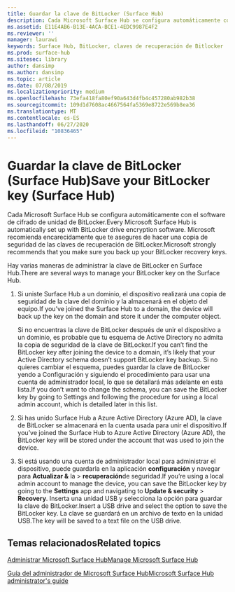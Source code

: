 ```yaml
---
title: Guardar la clave de BitLocker (Surface Hub)
description: Cada Microsoft Surface Hub se configura automáticamente con el software de cifrado de unidad de BitLocker. Microsoft recomienda encarecidamente que te asegures de hacer una copia de seguridad de las claves de recuperación de BitLocker.
ms.assetid: E11E4AB6-B13E-4ACA-BCE1-4EDC9987E4F2
ms.reviewer: ''
manager: laurawi
keywords: Surface Hub, BitLocker, claves de recuperación de Bitlocker
ms.prod: surface-hub
ms.sitesec: library
author: dansimp
ms.author: dansimp
ms.topic: article
ms.date: 07/08/2019
ms.localizationpriority: medium
ms.openlocfilehash: 73efa418fa80ef90a643d4fb4c457280ab982b38
ms.sourcegitcommit: 109d1d7608ac4667564fa5369e8722e569b8ea36
ms.translationtype: MT
ms.contentlocale: es-ES
ms.lasthandoff: 06/27/2020
ms.locfileid: "10836465"
---
```

# <span data-ttu-id="49a1e-105">Guardar la clave de BitLocker (Surface Hub)</span><span class="sxs-lookup"><span data-stu-id="49a1e-105">Save your BitLocker key (Surface Hub)</span></span>


<span data-ttu-id="49a1e-106">Cada Microsoft Surface Hub se configura automáticamente con el software de cifrado de unidad de BitLocker.</span><span class="sxs-lookup"><span data-stu-id="49a1e-106">Every Microsoft Surface Hub is automatically set up with BitLocker drive encryption software.</span></span> <span data-ttu-id="49a1e-107">Microsoft recomienda encarecidamente que te asegures de hacer una copia de seguridad de las claves de recuperación de BitLocker.</span><span class="sxs-lookup"><span data-stu-id="49a1e-107">Microsoft strongly recommends that you make sure you back up your BitLocker recovery keys.</span></span>

<span data-ttu-id="49a1e-108">Hay varias maneras de administrar la clave de BitLocker en Surface Hub.</span><span class="sxs-lookup"><span data-stu-id="49a1e-108">There are several ways to manage your BitLocker key on the Surface Hub.</span></span>

1.  <span data-ttu-id="49a1e-109">Si uniste Surface Hub a un dominio, el dispositivo realizará una copia de seguridad de la clave del dominio y la almacenará en el objeto del equipo.</span><span class="sxs-lookup"><span data-stu-id="49a1e-109">If you’ve joined the Surface Hub to a domain, the device will back up the key on the domain and store it under the computer object.</span></span>

    <span data-ttu-id="49a1e-110">Si no encuentras la clave de BitLocker después de unir el dispositivo a un dominio, es probable que tu esquema de Active Directory no admita la copia de seguridad de la clave de BitLocker.</span><span class="sxs-lookup"><span data-stu-id="49a1e-110">If you can’t find the BitLocker key after joining the device to a domain, it’s likely that your Active Directory schema doesn’t support BitLocker key backup.</span></span> <span data-ttu-id="49a1e-111">Si no quieres cambiar el esquema, puedes guardar la clave de BitLocker yendo a Configuración y siguiendo el procedimiento para usar una cuenta de administrador local, lo que se detallará más adelante en esta lista.</span><span class="sxs-lookup"><span data-stu-id="49a1e-111">If you don’t want to change the schema, you can save the BitLocker key by going to Settings and following the procedure for using a local admin account, which is detailed later in this list.</span></span>

2.  <span data-ttu-id="49a1e-112">Si has unido Surface Hub a Azure Active Directory (Azure AD), la clave de BitLocker se almacenará en la cuenta usada para unir el dispositivo.</span><span class="sxs-lookup"><span data-stu-id="49a1e-112">If you’ve joined the Surface Hub to Azure Active Directory (Azure AD), the BitLocker key will be stored under the account that was used to join the device.</span></span>

3.  <span data-ttu-id="49a1e-113">Si está usando una cuenta de administrador local para administrar el dispositivo, puede guardarla en la aplicación **configuración** y navegar para **Actualizar &** la &gt; **recuperación**de seguridad.</span><span class="sxs-lookup"><span data-stu-id="49a1e-113">If you’re using a local admin account to manage the device, you can save the BitLocker key by going to the **Settings** app and navigating to **Update & security** &gt; **Recovery**.</span></span> <span data-ttu-id="49a1e-114">Inserta una unidad USB y selecciona la opción para guardar la clave de BitLocker.</span><span class="sxs-lookup"><span data-stu-id="49a1e-114">Insert a USB drive and select the option to save the BitLocker key.</span></span> <span data-ttu-id="49a1e-115">La clave se guardará en un archivo de texto en la unidad USB.</span><span class="sxs-lookup"><span data-stu-id="49a1e-115">The key will be saved to a text file on the USB drive.</span></span>


## <span data-ttu-id="49a1e-116">Temas relacionados</span><span class="sxs-lookup"><span data-stu-id="49a1e-116">Related topics</span></span>

[<span data-ttu-id="49a1e-117">Administrar Microsoft Surface Hub</span><span class="sxs-lookup"><span data-stu-id="49a1e-117">Manage Microsoft Surface Hub</span></span>](manage-surface-hub.md)

[<span data-ttu-id="49a1e-118">Guía del administrador de Microsoft Surface Hub</span><span class="sxs-lookup"><span data-stu-id="49a1e-118">Microsoft Surface Hub administrator's guide</span></span>](surface-hub-administrators-guide.md)

 

 





